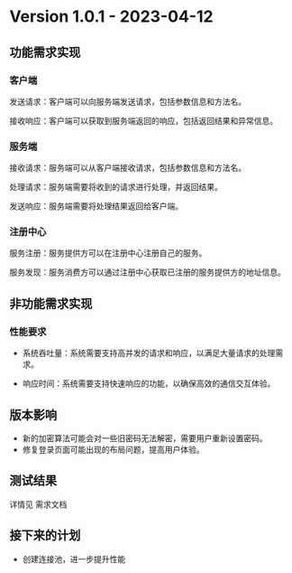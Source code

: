 # Version 1.0.1 - 2023-04-12

## 功能需求实现

### 客户端

发送请求：客户端可以向服务端发送请求，包括参数信息和方法名。

接收响应：客户端可以获取到服务端返回的响应，包括返回结果和异常信息。

### 服务端

接收请求：服务端可以从客户端接收请求，包括参数信息和方法名。

处理请求：服务端需要将收到的请求进行处理，并返回结果。

发送响应：服务端需要将处理结果返回给客户端。

### 注册中心

服务注册：服务提供方可以在注册中心注册自己的服务。

服务发现：服务消费方可以通过注册中心获取已注册的服务提供方的地址信息。

## 非功能需求实现

### 性能要求

- 系统吞吐量：系统需要支持高并发的请求和响应，以满足大量请求的处理需求。

- 响应时间：系统需要支持快速响应的功能，以确保高效的通信交互体验。

## 版本影响

- 新的加密算法可能会对一些旧密码无法解密，需要用户重新设置密码。
- 修复登录页面可能出现的布局问题，提高用户体验。

## 测试结果

详情见 需求文档

## 接下来的计划

- 创建连接池，进一步提升性能
